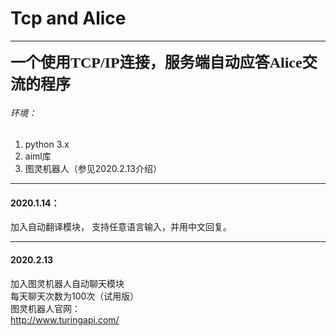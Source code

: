 # Tcp and Alice

---
**<font size=5 face="微软雅黑">
一个使用TCP/IP连接，服务端自动应答Alice交流的程序
</font>**

###### 环境：
1. python 3.x  
2. aiml库  
3. 图灵机器人（参见2020.2.13介绍）

------
#### 2020.1.14：
加入自动翻译模块，
支持任意语言输入，并用中文回复。

------
#### 2020.2.13
加入图灵机器人自动聊天模块  
每天聊天次数为100次（试用版）  
图灵机器人官网：  
<http://www.turingapi.com/>  
